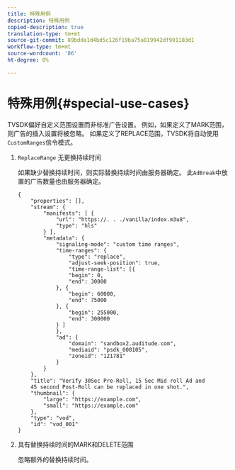 ```yaml
---
title: 特殊用例
description: 特殊用例
copied-description: true
translation-type: tm+mt
source-git-commit: 89bdda1d4bd5c126f19ba75a819942df901183d1
workflow-type: tm+mt
source-wordcount: '86'
ht-degree: 0%

---
```



# 特殊用例{#special-use-cases}

TVSDK偏好自定义范围设置而非标准广告设置。 例如，如果定义了MARK范围，则广告的插入设置将被忽略。 如果定义了REPLACE范围，TVSDK将自动使用`CustomRanges`信令模式。

1. `ReplaceRange` 无更换持续时间

   如果缺少替换持续时间，则实际替换持续时间由服务器确定。 此`AdBreak`中放置的广告数量也由服务器确定。

   ```
   {
       "properties": [],
       "stream": {
           "manifests": [ {
               "url": "https://. . ./vanilla/index.m3u8",
               "type": "hls"
           } ],
           "metadata": {
               "signaling-mode": "custom time ranges",
               "time-ranges": {
                   "type": "replace",
                   "adjust-seek-position": true,
                   "time-range-list": [{
                   "begin": 0,
                   "end": 30000
               }, {
                   "begin": 60000,
                   "end": 75000
               }, {
                   "begin": 255000,
                   "end": 300000
               } ]
               },
               "ad": {             
                   "domain": "sandbox2.auditude.com",
                   "mediaid": "psdk_000105",
                   "zoneid": "121781"
               }     
           }
       },
       "title": "Verify 30Sec Pre-Roll, 15 Sec Mid roll Ad and 
       45 second Post-Roll can be replaced in one shot.",
       "thumbnail": {
           "large": "https://example.com",
           "small": "https://example.com"
       },
       "type": "vod",
       "id": "vod_001"
   }
   ```

1. 具有替换持续时间的MARK和DELETE范围

   忽略额外的替换持续时间。
